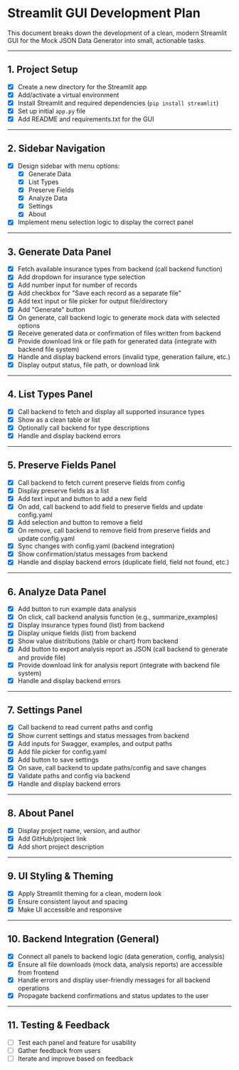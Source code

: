 # Streamlit GUI Development Plan

This document breaks down the development of a clean, modern Streamlit GUI for the Mock JSON Data Generator into small, actionable tasks.

---

## 1. Project Setup
- [x] Create a new directory for the Streamlit app
- [x] Add/activate a virtual environment
- [x] Install Streamlit and required dependencies (`pip install streamlit`)
- [x] Set up initial `app.py` file
- [x] Add README and requirements.txt for the GUI

---

## 2. Sidebar Navigation
- [x] Design sidebar with menu options:
    - [x] Generate Data
    - [x] List Types
    - [x] Preserve Fields
    - [x] Analyze Data
    - [x] Settings
    - [x] About
- [x] Implement menu selection logic to display the correct panel

---

## 3. Generate Data Panel
- [x] Fetch available insurance types from backend (call backend function)
- [x] Add dropdown for insurance type selection
- [x] Add number input for number of records
- [x] Add checkbox for "Save each record as a separate file"
- [x] Add text input or file picker for output file/directory
- [x] Add "Generate" button
- [x] On generate, call backend logic to generate mock data with selected options
- [x] Receive generated data or confirmation of files written from backend
- [x] Provide download link or file path for generated data (integrate with backend file system)
- [x] Handle and display backend errors (invalid type, generation failure, etc.)
- [x] Display output status, file path, or download link

---

## 4. List Types Panel
- [x] Call backend to fetch and display all supported insurance types
- [x] Show as a clean table or list
- [x] Optionally call backend for type descriptions
- [x] Handle and display backend errors

---

## 5. Preserve Fields Panel
- [x] Call backend to fetch current preserve fields from config
- [x] Display preserve fields as a list
- [x] Add text input and button to add a new field
- [x] On add, call backend to add field to preserve fields and update config.yaml
- [x] Add selection and button to remove a field
- [x] On remove, call backend to remove field from preserve fields and update config.yaml
- [x] Sync changes with config.yaml (backend integration)
- [x] Show confirmation/status messages from backend
- [x] Handle and display backend errors (duplicate field, field not found, etc.)

---

## 6. Analyze Data Panel
- [x] Add button to run example data analysis
- [x] On click, call backend analysis function (e.g., summarize_examples)
- [x] Display insurance types found (list) from backend
- [x] Display unique fields (list) from backend
- [x] Show value distributions (table or chart) from backend
- [x] Add button to export analysis report as JSON (call backend to generate and provide file)
- [x] Provide download link for analysis report (integrate with backend file system)
- [x] Handle and display backend errors

---

## 7. Settings Panel
- [x] Call backend to read current paths and config
- [x] Show current settings and status messages from backend
- [x] Add inputs for Swagger, examples, and output paths
- [x] Add file picker for config.yaml
- [x] Add button to save settings
- [x] On save, call backend to update paths/config and save changes
- [x] Validate paths and config via backend
- [x] Handle and display backend errors

---

## 8. About Panel
- [x] Display project name, version, and author
- [x] Add GitHub/project link
- [x] Add short project description

---

## 9. UI Styling & Theming
- [x] Apply Streamlit theming for a clean, modern look
- [x] Ensure consistent layout and spacing
- [x] Make UI accessible and responsive

---

## 10. Backend Integration (General)
- [x] Connect all panels to backend logic (data generation, config, analysis)
- [x] Ensure all file downloads (mock data, analysis reports) are accessible from frontend
- [x] Handle errors and display user-friendly messages for all backend operations
- [x] Propagate backend confirmations and status updates to the user

---

## 11. Testing & Feedback
- [ ] Test each panel and feature for usability
- [ ] Gather feedback from users
- [ ] Iterate and improve based on feedback 